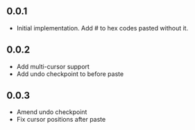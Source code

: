 ## 0.0.1
* Initial implementation. Add # to hex codes pasted without it.

## 0.0.2
* Add multi-cursor support
* Add undo checkpoint to before paste

## 0.0.3
* Amend undo checkpoint
* Fix cursor positions after paste
